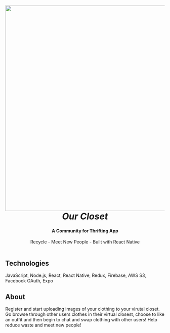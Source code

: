 
<h1 align="center">
    <img src="https://i.ibb.co/bR9j8DB/homepage.png" height="650"/>
  <br>
    <i>Our Closet</i>
</h1>

<h4 align="center">A Community for Thrifting App</h4>
<p align="center">
  Recycle - Meet New People - Built with React Native
  <br>

  <br>
</p>

## Technologies
JavaScript, Node.js, React, React Native, Redux, Firebase, AWS S3, Facebook OAuth, Expo

## About
Register and start uploading images of your clothing to your virutal closet. Go browse through other users clothes in their virtual closest, choose to like an outfit and then begin to chat and swap clothing with other users! Help reduce waste and meet new people!
